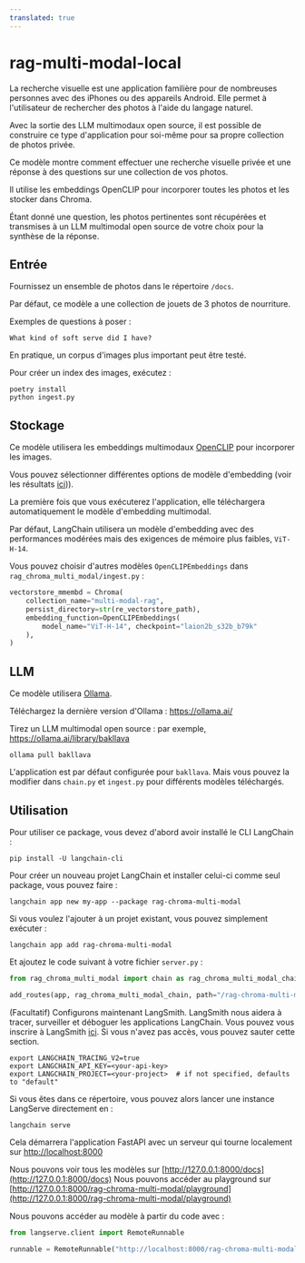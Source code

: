 ```yaml
---
translated: true
---
```


# rag-multi-modal-local

La recherche visuelle est une application familière pour de nombreuses personnes avec des iPhones ou des appareils Android. Elle permet à l'utilisateur de rechercher des photos à l'aide du langage naturel.

Avec la sortie des LLM multimodaux open source, il est possible de construire ce type d'application pour soi-même pour sa propre collection de photos privée.

Ce modèle montre comment effectuer une recherche visuelle privée et une réponse à des questions sur une collection de vos photos.

Il utilise les embeddings OpenCLIP pour incorporer toutes les photos et les stocker dans Chroma.

Étant donné une question, les photos pertinentes sont récupérées et transmises à un LLM multimodal open source de votre choix pour la synthèse de la réponse.

## Entrée

Fournissez un ensemble de photos dans le répertoire `/docs`.

Par défaut, ce modèle a une collection de jouets de 3 photos de nourriture.

Exemples de questions à poser :

```text
What kind of soft serve did I have?
```

En pratique, un corpus d'images plus important peut être testé.

Pour créer un index des images, exécutez :

```shell
poetry install
python ingest.py
```

## Stockage

Ce modèle utilisera les embeddings multimodaux [OpenCLIP](https://github.com/mlfoundations/open_clip) pour incorporer les images.

Vous pouvez sélectionner différentes options de modèle d'embedding (voir les résultats [ici](https://github.com/mlfoundations/open_clip/blob/main/docs/openclip_results.csv))).

La première fois que vous exécuterez l'application, elle téléchargera automatiquement le modèle d'embedding multimodal.

Par défaut, LangChain utilisera un modèle d'embedding avec des performances modérées mais des exigences de mémoire plus faibles, `ViT-H-14`.

Vous pouvez choisir d'autres modèles `OpenCLIPEmbeddings` dans `rag_chroma_multi_modal/ingest.py` :

```python
vectorstore_mmembd = Chroma(
    collection_name="multi-modal-rag",
    persist_directory=str(re_vectorstore_path),
    embedding_function=OpenCLIPEmbeddings(
        model_name="ViT-H-14", checkpoint="laion2b_s32b_b79k"
    ),
)
```

## LLM

Ce modèle utilisera [Ollama](https://python.langchain.com/docs/integrations/chat/ollama#multi-modal).

Téléchargez la dernière version d'Ollama : https://ollama.ai/

Tirez un LLM multimodal open source : par exemple, https://ollama.ai/library/bakllava

```shell
ollama pull bakllava
```

L'application est par défaut configurée pour `bakllava`. Mais vous pouvez la modifier dans `chain.py` et `ingest.py` pour différents modèles téléchargés.

## Utilisation

Pour utiliser ce package, vous devez d'abord avoir installé le CLI LangChain :

```shell
pip install -U langchain-cli
```

Pour créer un nouveau projet LangChain et installer celui-ci comme seul package, vous pouvez faire :

```shell
langchain app new my-app --package rag-chroma-multi-modal
```

Si vous voulez l'ajouter à un projet existant, vous pouvez simplement exécuter :

```shell
langchain app add rag-chroma-multi-modal
```

Et ajoutez le code suivant à votre fichier `server.py` :

```python
from rag_chroma_multi_modal import chain as rag_chroma_multi_modal_chain

add_routes(app, rag_chroma_multi_modal_chain, path="/rag-chroma-multi-modal")
```

(Facultatif) Configurons maintenant LangSmith.
LangSmith nous aidera à tracer, surveiller et déboguer les applications LangChain.
Vous pouvez vous inscrire à LangSmith [ici](https://smith.langchain.com/).
Si vous n'avez pas accès, vous pouvez sauter cette section.

```shell
export LANGCHAIN_TRACING_V2=true
export LANGCHAIN_API_KEY=<your-api-key>
export LANGCHAIN_PROJECT=<your-project>  # if not specified, defaults to "default"
```

Si vous êtes dans ce répertoire, vous pouvez alors lancer une instance LangServe directement en :

```shell
langchain serve
```

Cela démarrera l'application FastAPI avec un serveur qui tourne localement sur
[http://localhost:8000](http://localhost:8000)

Nous pouvons voir tous les modèles sur [http://127.0.0.1:8000/docs](http://127.0.0.1:8000/docs)
Nous pouvons accéder au playground sur [http://127.0.0.1:8000/rag-chroma-multi-modal/playground](http://127.0.0.1:8000/rag-chroma-multi-modal/playground)

Nous pouvons accéder au modèle à partir du code avec :

```python
from langserve.client import RemoteRunnable

runnable = RemoteRunnable("http://localhost:8000/rag-chroma-multi-modal")
```

